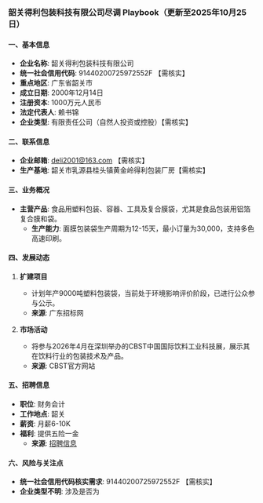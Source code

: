 ### 韶关得利包装科技有限公司尽调 Playbook（更新至2025年10月25日）

#### 一、基本信息
- **企业名称**: 韶关得利包装科技有限公司
- **统一社会信用代码**: 91440200725972552F 【需核实】
- **重点地区**: 广东省韶关市
- **成立日期**: 2000年12月14日
- **注册资本**: 1000万元人民币
- **法定代表人**: 赖书锦
- **企业类型**: 有限责任公司（自然人投资或控股）【需核实】

#### 二、联系信息
- **企业邮箱**: deli2001@163.com 【需核实】
- **生产基地**: 韶关市乳源县桂头镇黄金岭得利包装厂房【需核实】

#### 三、业务概况
- **主营产品**: 食品用塑料包装、容器、工具及复合膜袋，尤其是食品包装用铝箔复合膜和袋。
  - **生产能力**: 面膜包装袋生产周期为12-15天，最小订量为30,000，支持多色高速印刷。

#### 四、发展动态
1. **扩建项目**
   - 计划年产9000吨塑料包装袋，当前处于环境影响评价阶段，已进行公众参与公示。
   - **来源**: 广东招标网

2. **市场活动**
   - 将参与2026年4月在深圳举办的CBST中国国际饮料工业科技展，展示其在饮料行业的包装技术及产品。
   - **来源**: CBST官方网站

#### 五、招聘信息
- **职位**: 财务会计
- **工作地点**: 韶关
- **薪资**: 月薪6-10K
- **福利**: 提供五险一金
  - **来源**: [招聘信息](https://m.zhipin.com/job_detail/9a185a39c82f95d303B729S0FFpV.html)

#### 六、风险与关注点
- **统一社会信用代码核实需求**: 91440200725972552F 【需核实】
- **企业类型不明**: 涉及是否为